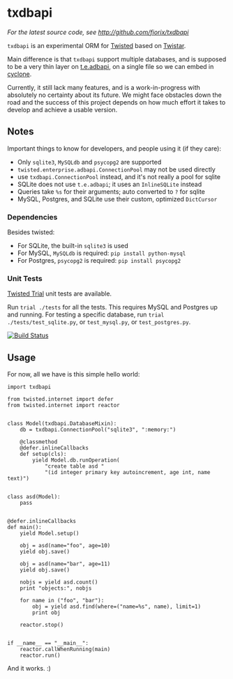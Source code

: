 txdbapi
=======

*For the latest source code, see <http://github.com/fiorix/txdbapi>*


``txdbapi`` is an experimental ORM for [Twisted](http://twistedmatrix.com)
based on [Twistar](http://findingscience.com/twistar/).

Main difference is that ``txdbapi`` support multiple databases, and is
supposed to be a very thin layer on
[t.e.adbapi](http://twistedmatrix.com/documents/current/core/howto/rdbms.html),
on a single file so we can embed in [cyclone](http://cyclone.io).

Currently, it still lack many features, and is a work-in-progress with
absolutely no certainty about its future. We might face obstacles down the
road and the success of this project depends on how much effort it takes to
develop and achieve a usable version.


Notes
-----

Important things to know for developers, and people using it (if they care):

- Only ``sqlite3``, ``MySQLdb`` and ``psycopg2`` are supported
- ``twisted.enterprise.adbapi.ConnectionPool`` may not be used directly
- use ``txdbapi.ConnectionPool`` instead, and it's not really a pool for sqlite
- SQLite does not use ``t.e.adbapi``; it uses an ``InlineSQLite`` instead
- Queries take ``%s`` for their arguments; auto converted to ``?`` for sqlite
- MySQL, Postgres, and SQLite use their custom, optimized ``DictCursor``


### Dependencies ###

Besides twisted:

- For SQLite, the built-in ``sqlite3`` is used
- For MySQL, ``MySQLdb`` is required: ``pip install python-mysql``
- For Postgres, ``psycopg2`` is required: ``pip install psycopg2``


### Unit Tests ###

[Twisted Trial](http://twistedmatrix.com/trac/wiki/TwistedTrial) unit tests
are available.

Run ``trial ./tests`` for all the tests. This requires MySQL and Postgres up
and running. For testing a specific database, run
``trial ./tests/test_sqlite.py``, or ``test_mysql.py``, or
``test_postgres.py``.

[![Build Status](https://secure.travis-ci.org/fiorix/txdbapi.png)](http://travis-ci.org/fiorix/txdbapi)

Usage
-----

For now, all we have is this simple hello world:

    import txdbapi

    from twisted.internet import defer
    from twisted.internet import reactor


    class Model(txdbapi.DatabaseMixin):
        db = txdbapi.ConnectionPool("sqlite3", ":memory:")

        @classmethod
        @defer.inlineCallbacks
        def setup(cls):
            yield Model.db.runOperation(
                "create table asd "
                "(id integer primary key autoincrement, age int, name text)")


    class asd(Model):
        pass


    @defer.inlineCallbacks
    def main():
        yield Model.setup()

        obj = asd(name="foo", age=10)
        yield obj.save()

        obj = asd(name="bar", age=11)
        yield obj.save()

        nobjs = yield asd.count()
        print "objects:", nobjs

        for name in ("foo", "bar"):
            obj = yield asd.find(where=("name=%s", name), limit=1)
            print obj

        reactor.stop()


    if __name__ == "__main__":
        reactor.callWhenRunning(main)
        reactor.run()


And it works. :)
